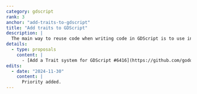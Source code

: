 ```yaml
---
category: gdscript
rank: 3
anchor: "add-traits-to-gdscript"
title: "Add traits to GDScript"
description: |
  The main way to reuse code when writing code in GDScript is to use inheritance. While it works well for the most part, it leaves developers to rewrite a lot of code when that method cannot be used. So traits is the path we’re going forward to solve that issue.
details:
  - type: proposals
    content: |
      - [Add a Trait system for GDScript #6416](https://github.com/godotengine/godot-proposals/issues/6416)
edits:
  - date: "2024-11-30"
    content: |
      Priority added.
---
```

